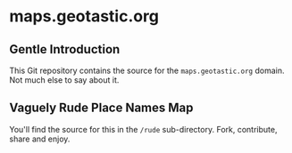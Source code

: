 # maps.geotastic.org

## Gentle Introduction

This Git repository contains the source for the `maps.geotastic.org` domain. Not much else to say about it.

## Vaguely Rude Place Names Map

You'll find the source for this in the `/rude` sub-directory. Fork, contribute, share and enjoy.